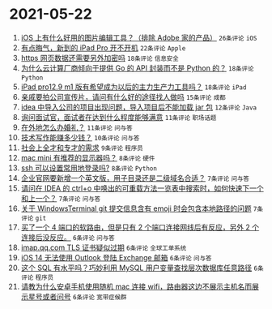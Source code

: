 # 2021-05-22

1. [iOS 上有什么好用的图片编辑工具？（排除 Adobe 家的产品）](https://www.v2ex.com/t/778490) `26条评论` `iOS`
1. [有点晦气，新到的 iPad Pro 开不开机](https://www.v2ex.com/t/778493) `22条评论` `Apple`
1. [https 网页数据还需要另外加密吗](https://www.v2ex.com/t/778499) `18条评论` `信息安全`
1. [为什么云计算厂商倾向于提供 Go 的 API 封装而不是 Python 的？](https://www.v2ex.com/t/778518) `18条评论` `Python`
1. [iPad pro12.9 m1 版有希望成为以后的主力生产力工具吗？](https://www.v2ex.com/t/778512) `18条评论` `iPad`
1. [亲戚要拍公司宣传片，请问有什么好的途径找人做吗](https://www.v2ex.com/t/778488) `15条评论` `成都`
1. [idea 中导入公司的项目出现问题，导入项目后不能加载 jar 包](https://www.v2ex.com/t/778487) `12条评论` `Java`
1. [询问面试官，面试者在达到什么程度能够满意](https://www.v2ex.com/t/778529) `11条评论` `职场话题`
1. [在外地怎么办婚礼？](https://www.v2ex.com/t/778505) `11条评论` `问与答`
1. [技术写作能赚多少钱？](https://www.v2ex.com/t/778497) `10条评论` `问与答`
1. [社会上全才和专才的需求](https://www.v2ex.com/t/778492) `9条评论` `程序员`
1. [mac mini 有推荐的显示器吗？](https://www.v2ex.com/t/778533) `8条评论` `硬件`
1. [ssh 可以设置常用地登录吗?](https://www.v2ex.com/t/778496) `8条评论` `Python`
1. [企业官网要新增一个英文版，用子目录还是二级域名合适？](https://www.v2ex.com/t/778542) `7条评论` `问与答`
1. [请问在 IDEA 的 ctrl+o 中唤出的可重载方法一览表中搜索时，如何快速下一个和上一个？](https://www.v2ex.com/t/778509) `7条评论` `问与答`
1. [关于 WindowsTerminal git 提交信息含有 emoji 时会包含本地路径的问题](https://www.v2ex.com/t/778491) `7条评论` `git`
1. [买了一个 4 端口的软路由，但是只有 2 个端口连接网线后有反应，另外 2 个连接后没反应。](https://www.v2ex.com/t/778544) `6条评论` `问与答`
1. [imap.qq.com TLS 证书疑似过期](https://www.v2ex.com/t/778523) `6条评论` `全球工单系统`
1. [iOS 14 无法使用 Outlook 登陆 Exchange 邮箱](https://www.v2ex.com/t/778494) `6条评论` `问与答`
1. [这个 SQL 有水平吗？巧妙利用 MySQL 用户变量查找层次数据库任意路径](https://www.v2ex.com/t/778486) `6条评论` `程序员`
1. [请教为什么安卓手机使用随机 mac 连接 wifi，路由器这边不展示主机名而展示星号或者问号](https://www.v2ex.com/t/778484) `6条评论` `宽带症候群`

